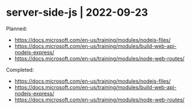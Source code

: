 # server-side-js | 2022-09-23

Planned:
- https://docs.microsoft.com/en-us/training/modules/nodejs-files/
- https://docs.microsoft.com/en-us/training/modules/build-web-api-nodejs-express/
- https://docs.microsoft.com/en-us/training/modules/node-web-routes/

Completed:
- https://docs.microsoft.com/en-us/training/modules/nodejs-files/
- https://docs.microsoft.com/en-us/training/modules/build-web-api-nodejs-express/
- https://docs.microsoft.com/en-us/training/modules/node-web-routes/